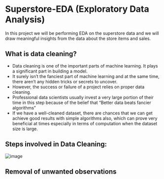 # Superstore-EDA (Exploratory Data Analysis)
In this project we will be performing EDA on the superstore data and we will draw meaningful insights from the data about the store items and sales. 

## What is data cleaning? 

- Data cleaning is one of the important parts of machine learning. It plays a significant part in building a model. 
-  It surely isn’t the fanciest part of machine learning and at the same time, there aren’t any hidden tricks or secrets to uncover.
- However, the success or failure of a project relies on proper data cleaning. 
- Professional data scientists usually invest a very large portion of their time in this step because of the belief that “Better data beats fancier algorithms”
- If we have a well-cleaned dataset, there are chances that we can get achieve good results with simple algorithms also, which can prove very beneficial at times especially in terms of computation when the dataset size is large.

## Steps involved in Data Cleaning: 

![image](https://user-images.githubusercontent.com/63282184/136796151-96b9df02-8c78-424c-8aff-7c464151296a.png)

## Removal of unwanted observations

